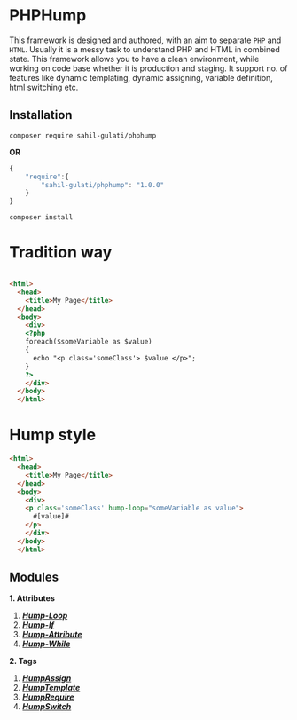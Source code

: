 # PHPHump #

This framework is designed and authored, with an aim to separate `PHP` and `HTML`. Usually it is a messy task to understand PHP and HTML in combined state. This framework allows you to have a clean environment, while working on code base whether it is production and staging. It support no. of features like dynamic templating, dynamic assigning, variable definition, html switching etc.


## Installation
`composer require sahil-gulati/phphump`

**OR**

```javascript
{
    "require":{
        "sahil-gulati/phphump": "1.0.0"
    }
}
```
`composer install`


# Tradition way #

```HTML

<html>
  <head>
    <title>My Page</title>
  </head>
  <body>
    <div>
    <?php 
    foreach($someVariable as $value)
    {
      echo "<p class='someClass'> $value </p>";
    }
    ?>
    </div>
  </body>
  </html>
```

# Hump style #

```HTML
<html>
  <head>
    <title>My Page</title>
  </head>
  <body>
    <div>
    <p class='someClass' hump-loop="someVariable as value"> 
      #[value]# 
    </p>
    </div>
  </body>
  </html>
```
## Modules  ##

**1. Attributes**
    
   1. [***Hump-Loop***](https://github.com/Sahil-Gulati/PHPHump/blob/master/GuideMDs/HumpLoop.md)
   2. [***Hump-If***](https://github.com/Sahil-Gulati/PHPHump/blob/master/GuideMDs/HumpIf.md)
   3. [***Hump-Attribute***](https://github.com/Sahil-Gulati/PHPHump/blob/master/GuideMDs/HumpAttribute.md)
   4. [***Hump-While***](https://github.com/Sahil-Gulati/PHPHump/blob/master/GuideMDs/HumpWhile.md)

**2. Tags**

   1. [***HumpAssign***](https://github.com/Sahil-Gulati/PHPHump/blob/master/GuideMDs/HumpAssign.md)
   2. [***HumpTemplate***](https://github.com/Sahil-Gulati/PHPHump/blob/master/GuideMDs/HumpTemplate.md)
   3. [***HumpRequire***](https://github.com/Sahil-Gulati/PHPHump/blob/master/GuideMDs/HumpRequire.md)
   4. [***HumpSwitch***](https://github.com/Sahil-Gulati/PHPHump/blob/master/GuideMDs/HumpSwitch.md)

